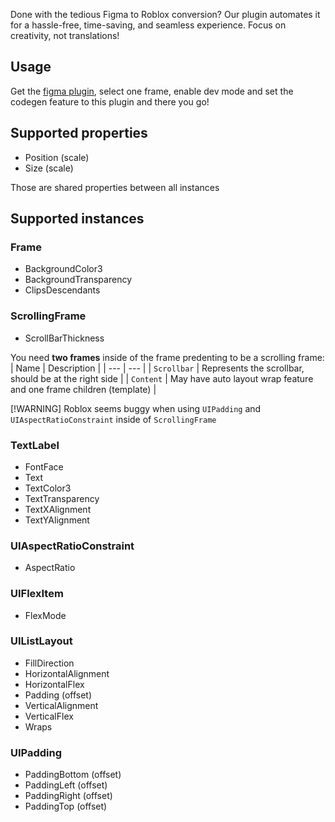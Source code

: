 Done with the tedious Figma to Roblox conversion? Our plugin automates it for a hassle-free, time-saving, and seamless experience. Focus on creativity, not translations!

## Usage

Get the [figma plugin](https://www.figma.com/community/plugin/1259633080534983873/Figblox), select one frame, enable dev mode and set the codegen feature to this plugin and there you go!

## Supported properties

- Position (scale)
- Size (scale)

Those are shared properties between all instances

## Supported instances

### Frame

- BackgroundColor3
- BackgroundTransparency
- ClipsDescendants

### ScrollingFrame

- ScrollBarThickness

You need **two frames** inside of the frame predenting to be a scrolling frame:
| Name | Description |
| --- | --- |
| `Scrollbar` | Represents the scrollbar, should be at the right side |
| `Content` | May have auto layout wrap feature and one frame children (template) |

[!WARNING]
Roblox seems buggy when using `UIPadding` and `UIAspectRatioConstraint` inside of `ScrollingFrame`

### TextLabel

- FontFace
- Text
- TextColor3
- TextTransparency
- TextXAlignment
- TextYAlignment

### UIAspectRatioConstraint

- AspectRatio

### UIFlexItem

- FlexMode

### UIListLayout

- FillDirection
- HorizontalAlignment
- HorizontalFlex
- Padding (offset)
- VerticalAlignment
- VerticalFlex
- Wraps

### UIPadding

- PaddingBottom (offset)
- PaddingLeft (offset)
- PaddingRight (offset)
- PaddingTop (offset)

